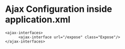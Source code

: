 # Ajax Configuration inside application.xml #

```
<ajax-interfaces>
      <ajax-interface url="/expose" class="Expose"/>
</ajax-interfaces>
```